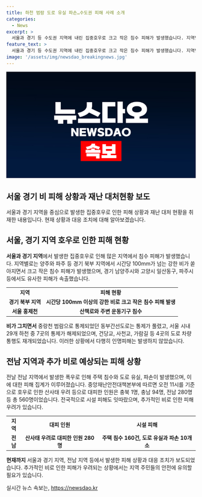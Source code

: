 ```yaml
---
title: 하천 범람 도로 유실 파손…수도권 피해 사례 소개
categories:
  - News
excerpt: >
  서울과 경기 등 수도권 지역에 내린 집중호우로 크고 작은 침수 피해가 발생했습니다. 지역별로 폭우가 쏟아져 산책로와 도로가 물에 잠기는 일이 있었으며, 출입이 통제된 하천과 도로도 생겼습니다. 또한, 전남지역에서도 호우로 인한 피해가 상당했고 추가비로 인한 피해 예상됩니다. 현재까지는 인명피해는 없는 것으로 전해졌습니다. (word count: 60)
feature_text: >
  서울과 경기 등 수도권 지역에 내린 집중호우로 크고 작은 침수 피해가 발생했습니다. 지역별로 폭우가 쏟아져 산책로와 도로가 물에 잠기는 일이 있었으며, 출입이 통제된 하천과 도로도 생겼습니다. 또한, 전남지역에서도 호우로 인한 피해가 상당했고 추가비로 인한 피해 예상됩니다. 현재까지는 인명피해는 없는 것으로 전해졌습니다. (word count: 60)
image: '/assets/img/newsdao_breakingnews.jpg'
---
```


<p><img src="/assets/img/newsdao_breakingnews.jpg" alt="cryptoinkorea 속보" /></p>

<h2>서울 경기 비 피해 상황과 재난 대처현황 보도</h2>

<p data-ke-size="size16">서울과 경기 지역을 중심으로 발생한 집중호우로 인한 피해 상황과 재난 대처 현황을 취재한 내용입니다. 현재 상황과 대응 조치에 대해 알아보겠습니다.</p>

<h2 data-ke-size="size26">서울, 경기 지역 호우로 인한 피해 현황</h2>

<p><b>서울과 경기 지역</b>에서 발생한 집중호우로 인해 많은 지역에서 침수 피해가 발생했습니다. 지역별로는 양주와 파주 등 경기 북부 지역에서 시간당 100mm가 넘는 강한 비가 쏟아지면서 크고 작은 침수 피해가 발생했으며, 경기 남양주시와 고양시 일산동구, 파주시 등에서도 유사한 피해가 속출했습니다.</p>

<table>
<tbody>
<tr>
<td style="text-align: center; height: 17px;"><b>지역</b></td>
<td style="text-align: center; height: 17px;"><b>피해 현황</b></td>
</tr>
<tr>
<td style="text-align: center; height: 17px;"><b>경기 북부 지역</b></td>
<td style="text-align: center; height: 17px;"><b>시간당 100mm 이상의 강한 비로 크고 작은 침수 피해 발생</b></td>
</tr>
<tr>
<td style="text-align: center; height: 17px;"><b>서울 홍제천</b></td>
<td style="text-align: center; height: 17px;"><b>산책로와 주변 운동기구 침수</b></td>
</tr>
</tbody>
</table>

<p><b>비가 그치면서</b> 중랑천 범람으로 통제되었던 동부간선도로는 통제가 풀렸고, 서울 시내 29개 하천 중 7곳의 통제가 해제되었으며, 건당교, 사천교, 가람길 등 4곳의 도로 차량 통행도 재개되었습니다. 이러한 상황에서 다행히 인명피해는 발생하지 않았습니다.</p>

<h2 data-ke-size="size26">전남 지역과 추가 비로 예상되는 피해 상황</h2>

<p>전날 전남 지역에서 발생한 폭우로 인해 주택 침수와 도로 유실, 파손이 발생했으며, 이에 대한 피해 집계가 이루어졌습니다. 중앙재난안전대책본부에 따르면 오전 11시를 기준으로 호우로 인한 산사태 우려 등으로 대피한 인원은 충북 1명, 충남 94명, 전남 280명 등 총 560명이었습니다. 전국적으로 시설 피해도 잇따랐으며, 추가적인 비로 인한 피해 우려가 있습니다.</p>

<table>
<tbody>
<tr>
<td style="text-align: center; height: 17px;"><b>지역</b></td>
<td style="text-align: center; height: 17px;"><b>대피 인원</b></td>
<td style="text-align: center; height: 17px;"><b>시설 피해</b></td>
</tr>
<tr>
<td style="text-align: center; height: 17px;"><b>전남</b></td>
<td style="text-align: center; height: 17px;"><b>산사태 우려로 대피한 인원 280명</b></td>
<td style="text-align: center; height: 17px;"><b>주택 침수 160건, 도로 유실과 파손 10개소</b></td>
</tr>
</tbody>
</table>

<p><b>현재까지</b> 서울과 경기 지역, 전남 지역 등에서 발생한 피해 상황과 대응 조치가 보도되었습니다. 추가적인 비로 인한 피해가 우려되는 상황에서는 지역 주민들의 안전에 유의할 필요가 있습니다.</p>
실시간 뉴스 속보는, <a href="https://newsdao.kr" rel="dofollow">https://newsdao.kr</a>


